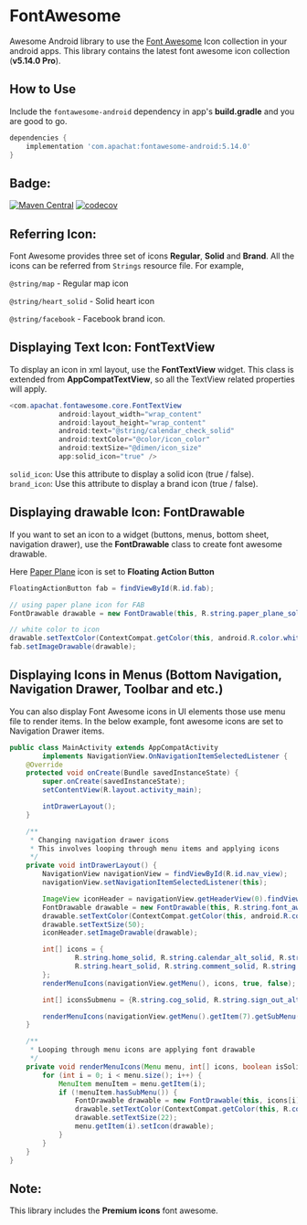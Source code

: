 # FontAwesome

Awesome Android library to use the [Font Awesome](https://fontawesome.com/icons) Icon collection in your android apps. This library contains the latest font awesome icon collection (**v5.14.0 Pro**).


How to Use
-------------
Include the `fontawesome-android` dependency in app's **build.gradle** and you are good to go.
```gradle
dependencies {
    implementation 'com.apachat:fontawesome-android:5.14.0'
}
```


Badge:
-----
[![Maven Central](https://img.shields.io/maven-central/v/com.apachat/fontawesome-android.svg?label=Maven%20Central)](https://search.maven.org/search?q=g:%22com.apachat%22%20AND%20a:%22fontawesome-android%22)
[![codecov](https://codecov.io/gh/FarhamHosseini/FontAwesome/branch/main/graph/badge.svg?token=JI0ORPU7BP)](https://codecov.io/gh/FarhamHosseini/FontAwesome)


Referring Icon:
-----
Font Awesome provides three set of icons **Regular**, **Solid** and **Brand**. All the icons can be referred from `Strings` resource file. For example,

`@string/map` - Regular map icon

`@string/heart_solid` - Solid heart icon

`@string/facebook` - Facebook brand icon.


Displaying Text Icon: FontTextView
----
To display an icon in xml layout, use the **FontTextView** widget. This class is extended from **AppCompatTextView**, so all the TextView related properties will apply.
```java
<com.apachat.fontawesome.core.FontTextView
            android:layout_width="wrap_content"
            android:layout_height="wrap_content"
            android:text="@string/calendar_check_solid"
            android:textColor="@color/icon_color"
            android:textSize="@dimen/icon_size"
            app:solid_icon="true" />
```

`solid_icon`: Use this attribute to display a solid icon (true / false).
`brand_icon`: Use this attribute to display a brand icon (true / false).


Displaying drawable Icon: FontDrawable
----
If you want to set an icon to a widget (buttons, menus, bottom sheet, navigation drawer), use the **FontDrawable** class to create font awesome drawable.

Here [Paper Plane](https://fontawesome.com/icons/paper-plane?style=solid) icon is set to **Floating Action Button**
```java
FloatingActionButton fab = findViewById(R.id.fab);

// using paper plane icon for FAB
FontDrawable drawable = new FontDrawable(this, R.string.paper_plane_solid, true, false);

// white color to icon
drawable.setTextColor(ContextCompat.getColor(this, android.R.color.white));
fab.setImageDrawable(drawable);
```


Displaying Icons in Menus (Bottom Navigation, Navigation Drawer, Toolbar and etc.)
----
You can also display Font Awesome icons in UI elements those use menu file to render items. In the below example, font awesome icons are set to Navigation Drawer items.
```java
public class MainActivity extends AppCompatActivity
        implements NavigationView.OnNavigationItemSelectedListener {
    @Override
    protected void onCreate(Bundle savedInstanceState) {
        super.onCreate(savedInstanceState);
        setContentView(R.layout.activity_main);

        intDrawerLayout();
    }

    /**
     * Changing navigation drawer icons
     * This involves looping through menu items and applying icons
     */
    private void intDrawerLayout() {
        NavigationView navigationView = findViewById(R.id.nav_view);
        navigationView.setNavigationItemSelectedListener(this);

        ImageView iconHeader = navigationView.getHeaderView(0).findViewById(R.id.nav_header_icon);
        FontDrawable drawable = new FontDrawable(this, R.string.font_awesome, false, true);
        drawable.setTextColor(ContextCompat.getColor(this, android.R.color.white));
        drawable.setTextSize(50);
        iconHeader.setImageDrawable(drawable);

        int[] icons = {
                R.string.home_solid, R.string.calendar_alt_solid, R.string.user_solid,
                R.string.heart_solid, R.string.comment_solid, R.string.dollar_sign_solid, R.string.gift_solid
        };
        renderMenuIcons(navigationView.getMenu(), icons, true, false);

        int[] iconsSubmenu = {R.string.cog_solid, R.string.sign_out_alt_solid};

        renderMenuIcons(navigationView.getMenu().getItem(7).getSubMenu(), iconsSubmenu, true, false);
    }

    /**
     * Looping through menu icons are applying font drawable
     */
    private void renderMenuIcons(Menu menu, int[] icons, boolean isSolid, boolean isBrand) {
        for (int i = 0; i < menu.size(); i++) {
            MenuItem menuItem = menu.getItem(i);
            if (!menuItem.hasSubMenu()) {
                FontDrawable drawable = new FontDrawable(this, icons[i], isSolid, isBrand);
                drawable.setTextColor(ContextCompat.getColor(this, R.color.icon_nav_drawer));
                drawable.setTextSize(22);
                menu.getItem(i).setIcon(drawable);
            }
        }
    }
}
```


Note:
-----
This library includes the **Premium icons** font awesome.
